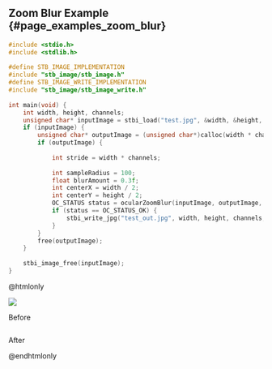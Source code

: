 ## Zoom Blur Example {#page_examples_zoom_blur}

```c
#include <stdio.h>  
#include <stdlib.h>  
  
#define STB_IMAGE_IMPLEMENTATION  
#include "stb_image/stb_image.h"  
#define STB_IMAGE_WRITE_IMPLEMENTATION  
#include "stb_image/stb_image_write.h"  
  
int main(void) {  
    int width, height, channels;  
    unsigned char* inputImage = stbi_load("test.jpg", &width, &height, &channels, 0);  
    if (inputImage) {  
        unsigned char* outputImage = (unsigned char*)calloc(width * channels * height * sizeof(unsigned char), 1);  
        if (outputImage) {  
  
            int stride = width * channels;  
  
            int sampleRadius = 100;
            float blurAmount = 0.3f;
            int centerX = width / 2;
            int centerY = height / 2;
            OC_STATUS status = ocularZoomBlur(inputImage, outputImage, width, height, stride, sampleRadius, blurAmount, centerX, centerY);
            if (status == OC_STATUS_OK) {
                stbi_write_jpg("test_out.jpg", width, height, channels, outputImage, 100);  
            }
        }  
        free(outputImage);  
    }  
  
    stbi_image_free(inputImage);  
}
```

@htmlonly
<div class="sample-images">
    <div class="img-with-text">
        <img src="images/zoom_blur.jpg"/>
        <p>Before</p>
    </div>
    <div class="img-with-text">
        <img src="images/zoom_blur_out.jpg" alt=""/>
        <p>After</p>
    </div>
</div>
@endhtmlonly
